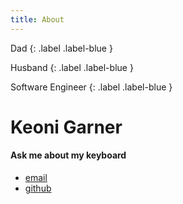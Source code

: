 ```yaml
---
title: About
---
```


Dad
{: .label .label-blue }

Husband
{: .label .label-blue }

Software Engineer
{: .label .label-blue }
# Keoni Garner
#### Ask me about my keyboard

- [email](mailto:keoni_garner@yahoo.com)
- [github](https://github.com/ObiWanKeoni)
<a href="mailto:keoni_garner@yahoo.com">
  <i class="fa fa-envelope"></i>
</a>
